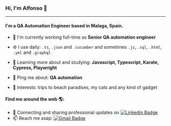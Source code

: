 ### Hi, I'm Alfonso 👋
---

#### I'm a QA Automation Engineer based in Malaga, Spain.

- 🏢 I'm currently working full-time as **Senior QA automation engineer**
- ⚙️ I use daily: `.ts`, `.json` and `.cucumber` and sometimes `.js`, `.sql`, `.html`, `.yml` and `.graphql`
- 🌱 Learning more about and studying: **Javascript, Typescript, Karate, Cypress, Playwright**
- 💬 Ping me about: **QA automation**

- 💜 Interests: trips to beach paradises, my cats and any kind of gadget                            

#### Find me around the web 🌎:
- 💼 Connecting and sharing professional updates on [![Linkedin Badge](https://img.shields.io/badge/-LinkedIn-blue?style=flat-square&logo=Linkedin&logoColor=white&link=https://www.linkedin.com/in/alfonso-rojo-martin/)](https://www.linkedin.com/in/alfonso-rojo-martin/)
- 📫 Reach me asap: [![Gmail Badge](https://img.shields.io/badge/-Gmail-c14438?style=flat-square&logo=Gmail&logoColor=white&link=mailto:arojmar@gmail.com)](mailto:arojmar@gmail.com)
